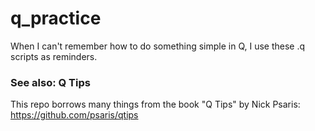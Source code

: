 # q_practice
When I can't remember how to do something simple in Q, I use these .q scripts as reminders.

### See also: Q Tips
This repo borrows many things from the book "Q Tips" by Nick Psaris: https://github.com/psaris/qtips
